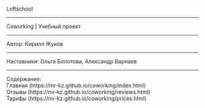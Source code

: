 Loftschool
<hr>
Coworking | Учебный проект
<hr>
Автор: Кирилл Жуков
<hr>
Наставники: Ольга Болотова, Александр Варнаев
<hr>
Содержание:<br>
Главная (https://mr-kz.github.io/coworking/index.html)<br>
Отзывы (https://mr-kz.github.io/coworking/reviews.html)<br>
Тарифы (https://mr-kz.github.io/coworking/prices.html)<br>